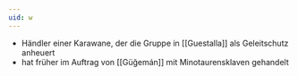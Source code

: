 ```yaml
---
uid: w
---
```

- Händler einer Karawane, der die Gruppe in [[Guestalla]] als Geleitschutz anheuert
- hat früher im Auftrag von [[Güğemán]] mit Minotaurensklaven gehandelt